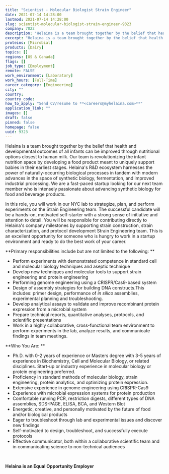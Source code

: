 ```yaml
---
title: "Scientist - Molecular Biologist Strain Engineer"
date: 2021-07-14 14:28:00
lastmod: 2021-07-14 14:28:00
slug: scientist-molecular-biologist-strain-engineer-9323
company: 7022
description: "Helaina is a team brought together by the belief that health and developmental outcomes of all infants can be improved through nutritional options closest to human milk. Our team is revolutionizing the infant nutrition space by developing a food product meant to uniquely support babies in their earliest stages. Helaina’s R&D ecosystem harnesses the power of naturally-occurring biological processes in tandem with modern advances in the space of synthetic biology, fermentation, and improved industrial processing."
excerpt: "Helaina is a team brought together by the belief that health and developmental outcomes of all infants can be improved through nutritional options closest to human milk. Our team is revolutionizing the infant nutrition space by developing a food product meant to uniquely support babies in their earliest stages. Helaina’s R&D ecosystem harnesses the power of naturally-occurring biological processes in tandem with modern advances in the space of synthetic biology, fermentation, and improved industrial processing."
proteins: [Microbial]
products: [Dairy]
topics: []
regions: [US & Canada]
flags: []
job_type: [Employment]
remote: FALSE
work_environment: [Laboratory]
work_hours: [Full-Time]
career_category: [Engineering]
city: ""
country: 
country_code: 
how_to_apply: "Send CV/resume to **<careers@myhelaina.com>**"
application_link: ""
images: []
draft: false
pinned: false
homepage: false
uuid: 9323
---
```

Helaina is a team brought together by the belief that health and
developmental outcomes of all infants can be improved through
nutritional options closest to human milk. Our team is revolutionizing
the infant nutrition space by developing a food product meant to
uniquely support babies in their earliest stages. Helaina's R&D
ecosystem harnesses the power of naturally-occurring biological
processes in tandem with modern advances in the space of synthetic
biology, fermentation, and improved industrial processing. We are a
fast-paced startup looking for our next team member who is intensely
passionate about advancing synthetic biology for food and beverage
products. 

In this role, you will work in our NYC lab to strategize, plan, and
perform experiments on the Strain Engineering team. The successful
candidate will be a hands-on, motivated self-starter with a strong sense
of initiative and attention to detail. You will be responsible for
contributing directly to Helaina's company milestones by supporting
strain construction, strain characterization, and protocol development
Strain Engineering team. This is an excellent opportunity for someone
who is hungry to work in a startup environment and ready to do the best
work of your career. 

**Primary responsibilities include but are not limited to the
following: **

-   Perform experiments with demonstrated competence in standard cell
    and molecular biology techniques and aseptic technique 
-   Develop new techniques and molecular tools to support strain
    engineering and protein engineering 
-   Performing genome engineering using a CRISPR/Cas9-based system
-   Design of assembly strategies for building DNA constructs.This
    includes: primer design, performance of *in silico* assemblies,
    experimental planning and troubleshooting. 
-   Develop analytical assays to validate and improve recombinant
    protein expression from a microbial system 
-   Prepare technical reports, quantitative analyses, protocols, and
    scientific presentations 
-   Work in a highly collaborative, cross-functional team environment to
    perform experiments in the lab, analyze results, and communicate
    findings in team meetings. 

**Who You Are: **

-   Ph.D. with 0-2 years of experience or Masters degree with 3-5 years
    of experience in Biochemistry, Cell and Molecular Biology, or
    related disciplines. Start-up or industry experience in molecular
    biology or protein engineering preferred. 
-   Proficiency in standard methods of molecular biology, strain
    engineering, protein analytics, and optimizing protein expression. 
-   Extensive experience in genome engineering using CRISPR-Cas9
-   Experience with microbial expression systems for protein production 
-   Comfortable running PCR, restriction digests, different types of DNA
    assemblies, SDS-PAGE, ELISA, BCA, and Western Blot 
-   Energetic, creative, and personally motivated by the future of food
    and/or biological products 
-   Eager to troubleshoot through lab and experimental issues and
    discover new findings
-   Self-motivated to design, troubleshoot, and successfully execute
    protocols 
-   Effective communicator, both within a collaborative scientific team
    and in communicating science to non-technical audiences

 

**Helaina is an Equal Opportunity Employer**
